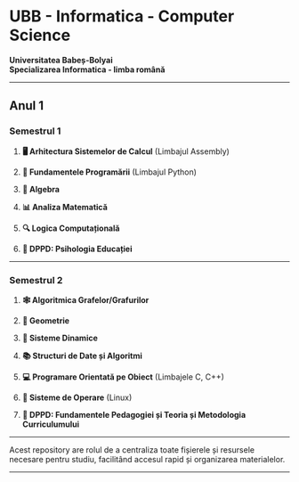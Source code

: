 # UBB - Informatica - Computer Science
**Universitatea Babeș-Bolyai**  
**Specializarea Informatica - limba română**

---

## Anul 1

### Semestrul 1

1. **🖥️ Arhitectura Sistemelor de Calcul** (Limbajul Assembly)  

2. **🐍 Fundamentele Programării** (Limbajul Python)  

3. **📐 Algebra**  

4. **📊 Analiza Matematică**  

5. **🔍 Logica Computațională**  

6. **🧠 DPPD: Psihologia Educației**  
---

### Semestrul 2

1. **🕸️ Algoritmica Grafelor/Grafurilor**  

2. **📏 Geometrie**  

3. **🔄 Sisteme Dinamice**  

4. **📚 Structuri de Date și Algoritmi**  

5. **💻 Programare Orientată pe Obiect** (Limbajele C, C++)  

6. **🐧 Sisteme de Operare** (Linux)  

7. **📖 DPPD: Fundamentele Pedagogiei și Teoria și Metodologia Curriculumului**  

---

Acest repository are rolul de a centraliza toate fișierele și resursele necesare pentru studiu, facilitând accesul rapid și organizarea materialelor.

---
